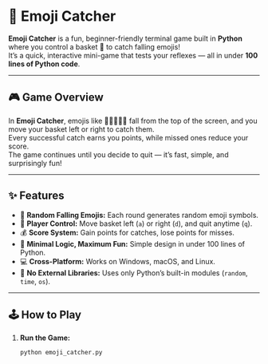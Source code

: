 # 🎨 Emoji Catcher

**Emoji Catcher** is a fun, beginner-friendly terminal game built in **Python** where you control a basket 🧺 to catch falling emojis!  
It’s a quick, interactive mini-game that tests your reflexes — all in under **100 lines of Python code**.

---

## 🎮 Game Overview

In **Emoji Catcher**, emojis like 🍎🍌🍒🍇🍉 fall from the top of the screen, and you move your basket left or right to catch them.  
Every successful catch earns you points, while missed ones reduce your score.  
The game continues until you decide to quit — it’s fast, simple, and surprisingly fun!

---

## ✨ Features

- 🎰 **Random Falling Emojis:** Each round generates random emoji symbols.  
- 🎯 **Player Control:** Move basket left (`a`) or right (`d`), and quit anytime (`q`).  
- 💰 **Score System:** Gain points for catches, lose points for misses.  
- 🧠 **Minimal Logic, Maximum Fun:** Simple design in under 100 lines of Python.  
- 💻 **Cross-Platform:** Works on Windows, macOS, and Linux.  
- 🚫 **No External Libraries:** Uses only Python’s built-in modules (`random`, `time`, `os`).

---

## 🕹️ How to Play

1. **Run the Game:**
   ```bash
   python emoji_catcher.py
